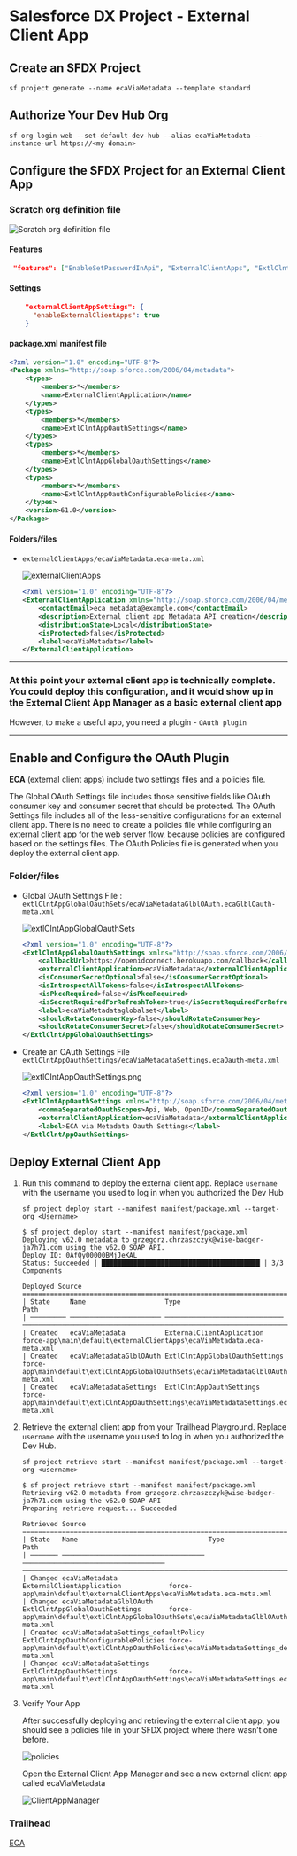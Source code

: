 # Salesforce DX Project - External Client App

## Create an SFDX Project

`sf project generate --name ecaViaMetadata --template standard`

## Authorize Your Dev Hub Org

`sf org login web --set-default-dev-hub --alias ecaViaMetadata --instance-url https://<my domain>`


## Configure the SFDX Project for an External Client App

### Scratch org definition file

![Scratch org definition file](zzz_temp/images/image1.png)

#### Features

```json
 "features": ["EnableSetPasswordInApi", "ExternalClientApps", "ExtlClntAppSecretExposeCtl"],
```

#### Settings

```json
    "externalClientAppSettings": {
      "enableExternalClientApps": true
    }
```

#### package.xml manifest file

```xml
<?xml version="1.0" encoding="UTF-8"?>
<Package xmlns="http://soap.sforce.com/2006/04/metadata">
    <types>
        <members>*</members>
        <name>ExternalClientApplication</name>
    </types>
    <types>
        <members>*</members>
        <name>ExtlClntAppOauthSettings</name>
    </types>
    <types>
        <members>*</members>
        <name>ExtlClntAppGlobalOauthSettings</name>
    </types>
    <types>
        <members>*</members>
        <name>ExtlClntAppOauthConfigurablePolicies</name>
    </types>
    <version>61.0</version>
</Package>
```

#### Folders/files

- `externalClientApps/ecaViaMetadata.eca-meta.xml`

    ![externalClientApps](zzz_temp/images/externalClientApps.png)

    ```xml
    <?xml version="1.0" encoding="UTF-8"?>
    <ExternalClientApplication xmlns="http://soap.sforce.com/2006/04/metadata">
        <contactEmail>eca_metadata@example.com</contactEmail>
        <description>External client app Metadata API creation</description>
        <distributionState>Local</distributionState>
        <isProtected>false</isProtected>
        <label>ecaViaMetadata</label>
    </ExternalClientApplication>
    ```

---

### At this point your external client app is technically complete. You could deploy this configuration, and it would show up in the External Client App Manager as a basic external client app

However, to make a useful app, you need a plugin - `OAuth plugin`

---

## Enable and Configure the OAuth Plugin

**ECA** (external client apps) include two settings files and a policies file.

The Global OAuth Settings file includes those sensitive fields like OAuth consumer key and consumer secret that should be protected.
The OAuth Settings file includes all of the less-sensitive configurations for an external client app.
There is no need to create a policies file while configuring an external client app for the web server flow, because policies are configured based on the settings files. The OAuth Policies file is generated when you deploy the external client app.

###

### Folder/files

- Global OAuth Settings File : `extlClntAppGlobalOauthSets/ecaViaMetadataGlblOAuth.ecaGlblOauth-meta.xml`

    ![extlClntAppGlobalOauthSets](zzz_temp/images/extlClntAppGlobalOauthSets.png)

    ```xml
    <?xml version="1.0" encoding="UTF-8"?>
    <ExtlClntAppGlobalOauthSettings xmlns="http://soap.sforce.com/2006/04/metadata">
        <callbackUrl>https://openidconnect.herokuapp.com/callback</callbackUrl>
        <externalClientApplication>ecaViaMetadata</externalClientApplication>
        <isConsumerSecretOptional>false</isConsumerSecretOptional>
        <isIntrospectAllTokens>false</isIntrospectAllTokens>
        <isPkceRequired>false</isPkceRequired>
        <isSecretRequiredForRefreshToken>true</isSecretRequiredForRefreshToken>
        <label>ecaViaMetadataglobalset</label>
        <shouldRotateConsumerKey>false</shouldRotateConsumerKey>
        <shouldRotateConsumerSecret>false</shouldRotateConsumerSecret>
    </ExtlClntAppGlobalOauthSettings>
    ```

- Create an OAuth Settings File `extlClntAppOauthSettings/ecaViaMetadataSettings.ecaOauth-meta.xml`

    ![extlClntAppOauthSettings.png](zzz_temp/images/extlClntAppOauthSettings.png)

    ```xml
    <?xml version="1.0" encoding="UTF-8"?>
    <ExtlClntAppOauthSettings xmlns="http://soap.sforce.com/2006/04/metadata">
        <commaSeparatedOauthScopes>Api, Web, OpenID</commaSeparatedOauthScopes>
        <externalClientApplication>ecaViaMetadata</externalClientApplication>
        <label>ECA via Metadata Oauth Settings</label>
    </ExtlClntAppOauthSettings>
    ```

## Deploy External Client App

1. Run this command to deploy the external client app. Replace `username` with the username you used to log in when you authorized the Dev Hub

    `sf project deploy start --manifest manifest/package.xml --target-org <Username>`

    ```
    $ sf project deploy start --manifest manifest/package.xml
    Deploying v62.0 metadata to grzegorz.chrzaszczyk@wise-badger-ja7h71.com using the v62.0 SOAP API.
    Deploy ID: 0AfQy00000BMjJeKAL
    Status: Succeeded | ████████████████████████████████████████ | 3/3 Components

    Deployed Source
    ==================================================================================================================================================================
    | State     Name                    Type                           Path
    | ───────── ─────────────────────── ────────────────────────────── ─────────────────────────────────────────────────────────────────────────────────────────────── 
    | Created   ecaViaMetadata          ExternalClientApplication      force-app\main\default\externalClientApps\ecaViaMetadata.eca-meta.xml
    | Created   ecaViaMetadataGlblOAuth ExtlClntAppGlobalOauthSettings force-app\main\default\extlClntAppGlobalOauthSets\ecaViaMetadataGlblOAuth.ecaGlblOauth-meta.xml
    | Created   ecaViaMetadataSettings  ExtlClntAppOauthSettings       force-app\main\default\extlClntAppOauthSettings\ecaViaMetadataSettings.ecaOauth-meta.xml
    ```


2. Retrieve the external client app from your Trailhead Playground. Replace `username` with the username you used to log in when you authorized the Dev Hub.

    `sf project retrieve start --manifest manifest/package.xml --target-org <username>`

    ```
    $ sf project retrieve start --manifest manifest/package.xml
    Retrieving v62.0 metadata from grzegorz.chrzaszczyk@wise-badger-ja7h71.com using the v62.0 SOAP API
    Preparing retrieve request... Succeeded

    Retrieved Source
    ==============================================================================================================================================================================================
    | State   Name                                 Type                                 Path
    | ─────── ──────────────────────────────────── ──────────────────────────────────── ────────────────────────────────────────────────────────────────────────────────────────────────────────── 
    | Changed ecaViaMetadata                       ExternalClientApplication            force-app\main\default\externalClientApps\ecaViaMetadata.eca-meta.xml
    | Changed ecaViaMetadataGlblOAuth              ExtlClntAppGlobalOauthSettings       force-app\main\default\extlClntAppGlobalOauthSets\ecaViaMetadataGlblOAuth.ecaGlblOauth-meta.xml
    | Created ecaViaMetadataSettings_defaultPolicy ExtlClntAppOauthConfigurablePolicies force-app\main\default\extlClntAppOauthPolicies\ecaViaMetadataSettings_defaultPolicy.ecaOauthPlcy-meta.xml
    | Changed ecaViaMetadataSettings               ExtlClntAppOauthSettings             force-app\main\default\extlClntAppOauthSettings\ecaViaMetadataSettings.ecaOauth-meta.xml
    ```

3. Verify Your App
    
    After successfully deploying and retrieving the external client app, you should see a policies file in your SFDX project where there wasn’t one before.

    ![policies](zzz_temp/images/policies.png)

    Open the External Client App Manager and see a new external client app called ecaViaMetadata

    ![ClientAppManager](zzz_temp/images/ClientAppManager.png)

### Trailhead
[ECA](https://trailhead.salesforce.com/content/learn/projects/create-an-external-client-app-using-metadata-api/create-an-external-client-app)
